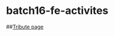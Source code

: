 # batch16-fe-activites
##[Tribute page]

[Tribute page]: https://23nith.github.io/batch16-fe-activites/tribute-page



